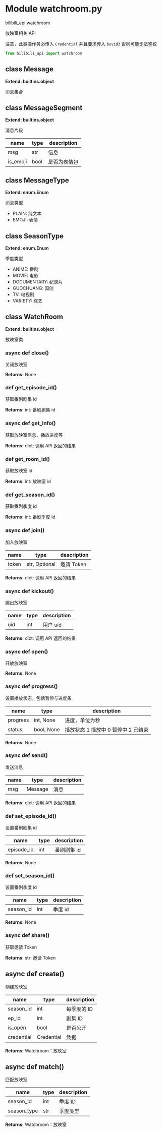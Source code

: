 # Module watchroom.py


bilibili_api.watchroom

放映室相关 API

注意，此类操作务必传入 `Credential` 并且要求传入 `buvid3` 否则可能无法鉴权


``` python
from bilibili_api import watchroom
```

## class Message

**Extend: builtins.object**

消息集合




## class MessageSegment

**Extend: builtins.object**

消息片段


| name | type | description |
| - | - | - |
| msg | str | 信息 |
| is_emoji | bool | 是否为表情包 |


## class MessageType

**Extend: enum.Enum**

消息类型

+ PLAIN: 纯文本
+ EMOJI: 表情




## class SeasonType

**Extend: enum.Enum**

季度类型

+ ANIME: 番剧
+ MOVIE: 电影
+ DOCUMENTARY: 纪录片
+ GUOCHUANG: 国创
+ TV: 电视剧
+ VARIETY: 综艺




## class WatchRoom

**Extend: builtins.object**

放映室类




### async def close()

关闭放映室



**Returns:** None



### def get_episode_id()

获取番剧剧集 id



**Returns:** int: 番剧剧集 id




### async def get_info()

获取放映室信息，播放进度等



**Returns:** dict: 调用 API 返回的结果




### def get_room_id()

获取放映室 id



**Returns:** int: 放映室 id




### def get_season_id()

获取番剧季度 id



**Returns:** int: 番剧季度 id




### async def join()

加入放映室


| name | type | description |
| - | - | - |
| token | str, Optional | 邀请 Token |

**Returns:** dict: 调用 API 返回的结果




### async def kickout()

踢出放映室


| name | type | description |
| - | - | - |
| uid | int | 用户 uid |

**Returns:** dict: 调用 API 返回的结果




### async def open()

开放放映室



**Returns:** None



### async def progress()

设置播放状态，包括暂停与进度条


| name | type | description |
| - | - | - |
| progress | int, None | 进度，单位为秒 |
| status | bool, None | 播放状态 1 播放中 0 暂停中 2 已结束 |

**Returns:** None



### async def send()

发送消息


| name | type | description |
| - | - | - |
| msg | Message | 消息 |

**Returns:** dict: 调用 API 返回的结果




### def set_episode_id()

设置番剧剧集 id


| name | type | description |
| - | - | - |
| episode_id | int | 番剧剧集 id |

**Returns:** None



### def set_season_id()

设置番剧季度 id


| name | type | description |
| - | - | - |
| season_id | int | 季度 id |

**Returns:** None



### async def share()

获取邀请 Token



**Returns:** str: 邀请 Token




## async def create()

创建放映室


| name | type | description |
| - | - | - |
| season_id | int | 每季度的 ID |
| ep_id | int | 剧集 ID |
| is_open | bool | 是否公开 |
| credential | Credential | 凭据 |

**Returns:** Watchroom：放映室




## async def match()

匹配放映室


| name | type | description |
| - | - | - |
| season_id | int | 季度 ID |
| season_type | str | 季度类型 |

**Returns:** Watchroom：放映室




